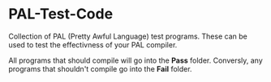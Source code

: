 # PAL-Test-Code
Collection of PAL (Pretty Awful Language)  test programs. These can be used to test the effectivness of your PAL compiler.

All programs that should compile will go into the **Pass** folder. Conversly, any programs that shouldn't compile go into the **Fail** folder. 
